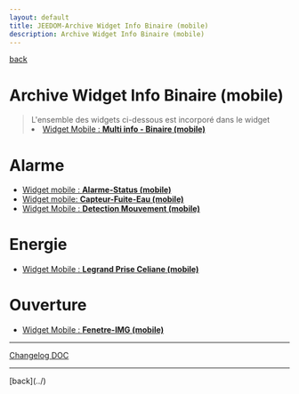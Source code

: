 ```yaml
---
layout: default
title: JEEDOM-Archive Widget Info Binaire (mobile)
description: Archive Widget Info Binaire (mobile)
---
```

[back](./)
# Archive Widget Info Binaire (mobile)

<blockquote>
L'ensemble des widgets ci-dessous est incorporé dans le widget
    <li><a href="JEEDOM-Multi_info_Binaire_mobile.html">Widget Mobile : <b>Multi info - Binaire (mobile)</b></a></li>
</blockquote>


# Alarme
<ul>
    <li><a href="JEEDOM_Archive_multiinfo_binaire_Alarme_Status_MOBILE.html">Widget mobile : <b>Alarme-Status (mobile)</b></a></li>
    <li><a href="JEEDOM_Archive_multiinfo_binaire_Capteur_Fuite_Eau_MOBILE.html">Widget mobile: <b>Capteur-Fuite-Eau (mobile)</b></a></li>
    <li><a href="JEEDOM_Archive_multiinfo_binaire_Detection_Mouvement_MOBILE.html">Widget Mobile : <b>Detection Mouvement (mobile)</b></a></li>
</ul>

# Energie
<ul>
    <li><a href="JEEDOM_Archive_multiinfo_binaire_Legrand_Prise_Celiane_mobile.html">Widget Mobile : <b>Legrand Prise Celiane (mobile)</b></a></li>  
</ul>

# Ouverture
<ul>
    <li><a href="JEEDOM_Archive_multiinfo_binaire_Fenetre_IMG_MOBILE.html">Widget Mobile : <b>Fenetre-IMG (mobile)</b></a></li>
</ul>

<hr />
<dl>
    <a href="https://github.com/JEALG/JEEDOM-Widget_JAG-doc/commits/master">Changelog DOC</a>
</dl>
<hr />
[back](../)